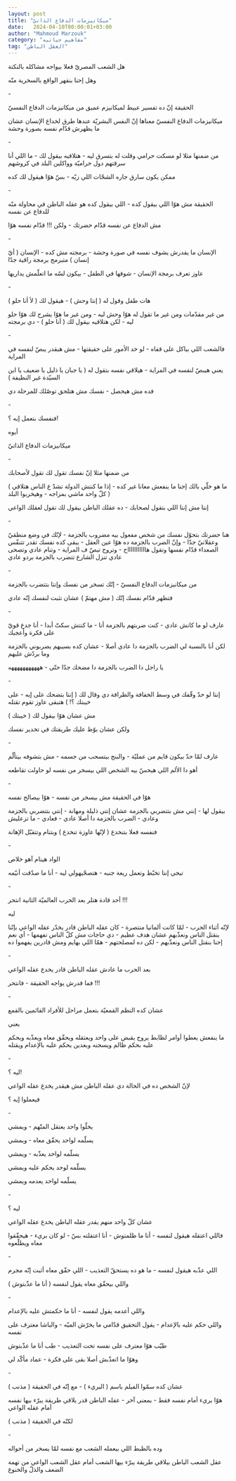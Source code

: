 ```yaml
---
layout: post
title: "ميكانيزمات الدفاع الذاتيّ"
date:   2024-04-10T00:00:01+03:00
author: "Mahmoud Marzouk"
category: "مفاهيم حياتيه"
tag: "العقل الباطن"
---
```



هل الشعب المصريّ فعلا بيواجه مشاكله بالنكتة

وهل إحنا بنقهر الواقع بالسخرية منّه

\-

الحقيقة إنّ ده تفسير عبيط لميكانيزم عميق من ميكانيزمات
الدفاع النفسيّ

ميكانيزمات الدفاع النفسيّ معناها إنّ النفس البشريّة عندها
طرق لخداع الإنسان عشان ما يظهرش قدّام نفسه بصورة وحشة

\-

من ضمنها مثلا لو مسكت حرامي وقلت له بتسرق ليه - هتلاقيه
بيقول لك - ما اللي أنا سرقتهم دول حراميّة وواكلين البلد في كروشهم

ممكن يكون سارق جاره الشحّات اللي زيّه - بسّ هوّا هيقول لك
كده

\-

الحقيقة مش هوّا اللي بيقول كده - اللي بيقول كده هو عقله
الباطن في محاولة منّه للدفاع عن نفسه

مش الدفاع عن نفسه قدّام حضرتك - ولكن !!! قدّام نفسه
هوّا

\-

الإنسان ما يقدرش يشوف نفسه في صورة وحشة - برمجته مش
كده - الإنسان ( أيّ إنسان ) متبرمج برمجة راقية جدّا

عاوز تعرف برمجة الإنسان - شوفها في الطفل - بيكون لسّه ما
اتعلّمش يداريها

\-

هات طفل وقول له ( إنتا وحش ) - هيقول لك ( لأ أنا
حلو )

من غير مقدّمات ومن غير ما تقول له هوّا وحش ليه - ومن غير
ما هوّا يشرح لك هوّا حلو ليه - لكن هتلاقيه بيقول لك ( أنا حلو ) - دي
برمجته

\-

فالشعب اللي بياكل على قفاه - لو خد الأمور على حقيقتها -
مش هيقدر يبصّ لنفسه في المراية

يعني هيبصّ لنفسه في المراية - هيلاقي نفسه بتقول له ( يا
جبان يا ذليل يا ضعيف يا ابن السيّدة غير النظيفة )

فده مش هيحصل - نفسك مش هتلحق توصّلك للمرحلة دي

\-

فنفسك بتعمل إيه ؟!

أيوه

ميكانيزمات الدفاع الذاتيّ

\-

من ضمنها مثلا إنّ نفسك تقول لك تقول لأصحابك

( ما هو خلّي بالك إحنا ما ينفعش معانا غير كده - إذا ما
كنتش الدولة تشدّ ع الناس هتلاقي كلّ واحد ماشي بمزاجه - وهيخربوا
البلد )

إنتا مش إنتا اللي بتقول لصحابك - ده عقلك الباطن بيقول لك
تقول لعقلك الواعي

\-

هنا حضرتك بتحوّل نفسك من شخص مفعول بيه مضروب بالجزمة -
لإنّك في وضع منطقيّ وعقلانيّ جدّا - وإنّ الضرب بالجزمة ده هوّا عين العقل -
يبقى كده نفسك تقدر تتنفّس الصعداء قدّام نفسها وتقول هاااااااااااح - وتروح
تبصّ ف المراية - وتنام عادي وتصحى عادي تنزل الشارع تتضرب بالجزمة بردو
عادي

\-

من ميكانيزمات الدفاع النفسيّ - إنّك تسخر من نفسك وإنتا
بتتضرب بالجزمة

فتظهر قدّام نفسك إنّك ( مش مهتمّ ) عشان تثبت لنفسك إنّه
عادي

\-

عارف لو ما كانش عادي - كنت ضربتهم بالجزمة أنا - ما كنتش
سكتّ أبدا - أنا جدع قويّ على فكرة وأعجبك

لكن أنا بالنسبة لي الضرب بالجزمة دا عادي أصلا - عشان كده
بسيبهم يضربوني بالجزمة وما بردّش عليهم

يا راجل دا الضرب بالجزمة دا مضحك جدّا حتّى -
هههههههههههه

\-

إنتا لو حدّ وقّفك في وسط الخفافة والظرافة دي وقال لك (
إنتا بتضحك على إيه - على خيبتك ؟! ) هتبقى عاوز تقوم تقتله

مش عشان هوّا بيقول لك ( خيبتك )

ولكن عشان بوّظ عليك طريقتك في تخدير نفسك

\-

عارف لمّا حدّ بيكون قايم من عمليّة - والبنج بيتسحب من
جسمه - مش بتشوفه بيتألّم

أهو دا الألم اللي هيحسّ بيه الشخص اللي بيسخر من نفسه لو
حاولت تقاطعه

\-

هوّا في الحقيقة مش بيسخر من نفسه - هوّا بيصالح نفسه

بيقول لها - إنتي مش بتتضربي بالجزمة عشان إنتي ذليلة
ومهانة - إنتي بتتضربي بالجزمة وعادي - الضرب بالجزمة دا أصلا عادي -
فعادي - ما تزعليش

فنفسه فعلا بتنخدع ( لإنّها عاوزة تنخدع ) وبتنام وتتقبّل
الإهانة

\-

الواد هينام آهو خلاص

تيجي إنتا تخبّط وتعمل ريعة جنبه - هتصحّيهولي ليه - أنا ما
صدّقت أنيّمه

\-

أحد قادة هتلر بعد الحرب العالميّة الثانية انتحر
!!!

ليه

لإنّه أثناء الحرب - لمّا كانت ألمانيا منتصرة - كان عقله
الباطن قادر يخدّر عقله الواعي بإنّنا بنقتل الناس ونعذّبهم عشان هدف عظيم -
دي حاجات مش كلّ الناس تفهمها - أي نعم إحنا بنقتل الناس ونعذّبهم - لكن ده
لمصلحتهم - همّا اللي بهايم ومش قادرين يفهموا ده

\-

بعد الحرب ما عادش عقله الباطن قادر يخدع عقله
الواعي

فما قدرش يواجه الحقيقة - فانتحر !!!

\-

عشان كده النظم القمعيّة بتعمل مراحل للأفراد القائمين
بالقمع

يعني

ما ينفعش يعطوا أوامر لظابط يروح يقبض على واحد ويعتقله
ويحقّق معاه ويعذّبه ويحكم عليه بحكم ظالم ويسجنه وبعدين يحكم عليه بالإعدام
ويقتله

\-

ليه ؟!

لإنّ الشخص ده في الحالة دي عقله الباطن مش هيقدر يخدع عقله
الواعي

فيعملوا إيه ؟

\-

يخلّوا واحد يعتقل المتّهم - ويمشي

يسلّمه لواحد يحقّق معاه - ويمشي

يسلّمه لواحد يعذّبه - ويمشي

يسلّمه لوحد يحكم عليه ويمشي

يسلّمه لواحد يعدمه ويمشي

\-

ليه ؟

عشان كلّ واحد منهم يقدر عقله الباطن يخدع عقله
الواعي

فاللي اعتقله هيقول لنفسه - أنا ما ظلمتوش - أنا اعتقلته
بسّ - لو كان بريء - هيحقّقوا معاه ويطلّعوه

\-

اللي عذّبه هيقول لنفسه - ما هو ده يستحقّ التعذيب - اللي
حقّق معاه أثبت إنّه مجرم

واللي بيحقّق معاه يقول لنفسه ( أنا ما عذّبتوش )

\-

واللي أعدمه يقول لنفسه - أنا ما حكمتش عليه
بالإعدام

واللي حكم عليه بالإعدام - يقول التحقيق قدّامي ما يخرّش
الميّه - والباشا معترف على نفسه

طيّب هوّا معترف على نفسه تحت التعذيب - طب أنا ما
عذّبتوش

وهوّا ما اتعذّبش أصلا بقى على فكرة - عماد مأكّد لي

\-

عشان كده سمّوا الفيلم باسم ( البريء ) - مع إنّه في الحقيقة
( مذنب )

هوّا بريء أمام نفسه فقط - بمعنى آخر - عقله الباطن قدر
يلاقي طريقة يبرّء بيها نفسه أمام عقله الواعي

لكنّه في الحقيقة ( مذنب )

\-

وده بالظبط اللي بيعمله الشعب مع نفسه لمّا يسخر من
أحواله

عقل الشعب الباطن بيلاقي طريقة يبرّء بيها الشعب أمام عقل
الشعب الواعي من تهمة الضعف والذلّ والخنوع
